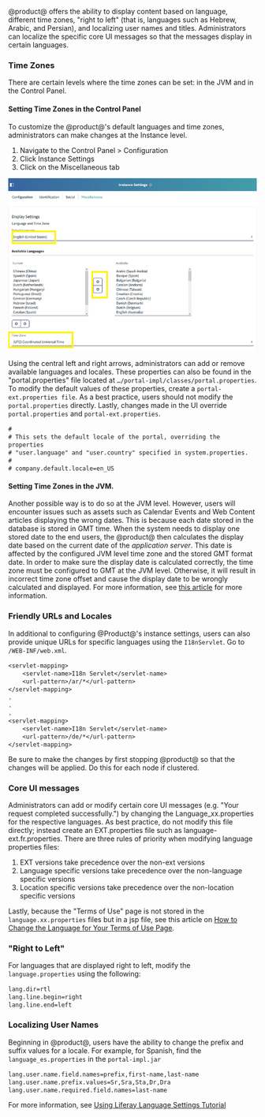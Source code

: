
@product@ offers the ability to display content based on language, different time zones, "right to left" (that is, languages such as Hebrew, Arabic, and Persian), and localizing user names and titles. Administrators can localize the specific core UI messages so that the messages display in certain languages.

### Time Zones

There are certain levels where the time zones can be set: in the JVM and in the Control Panel. 

#### Setting Time Zones in the Control Panel

To customize the @product@'s default languages and time zones, administrators can make changes at the Instance level. 
1. Navigate to the Control Panel > Configuration
1. Click Instance Settings
1. Click on the Miscellaneous tab

![instance-locales](../../../deployment/images/instance-locales.png)

Using the central left and right arrows, administrators can add or remove available languages and locales. These properties can also be found in the "portal.properties" file located at `…/portal-impl/classes/portal.properties`. To modify the default values of these properties, create a `portal-ext.properties file`. As a best practice, users should not modify the `portal.properties` directly. Lastly, changes made in the UI override `portal.properties` and `portal-ext.properties`.


	#
	# This sets the default locale of the portal, overriding the properties
	# "user.language" and "user.country" specified in system.properties.
	#
	# company.default.locale=en_US    
  
#### Setting Time Zones in the JVM.
Another possible way is to do so at the JVM level. However, users will encounter issues such as assets such as Calendar Events and Web Content articles displaying the wrong dates. This is because each date stored in the database is stored in GMT time. When the system needs to display one stored date to the end users, the @product@ then calculates the display date based on the current date of the _application server_. This date is affected by the configured JVM level time zone and the stored GMT format date. In order to make sure the display date is calculated correctly, the time zone must be configured to GMT at the JVM level. Otherwise, it will result in incorrect time zone offset and cause the display date to be wrongly calculated and displayed. For more information, see [this article](https://customer.liferay.com/documentation/knowledge-base/-/kb/27931) for more information.
  
  
### Friendly URLs and Locales

In additional to configuring @Product@'s instance settings, users can also provide unique URLs for specific languages using the `I18nServlet`. Go to `/WEB-INF/web.xml`.

	<servlet-mapping>
		<servlet-name>I18n Servlet</servlet-name>
		<url-pattern>/ar/*</url-pattern>
	</servlet-mapping>
	.
	.
	.
	<servlet-mapping>
		<servlet-name>I18n Servlet</servlet-name>
		<url-pattern>/de/*</url-pattern>
	</servlet-mapping>
	

Be sure to make the changes by first stopping @product@ so that the changes will be applied. Do this for each node if clustered.

### Core UI messages
Administrators can add or modify certain core UI messages (e.g. "Your request completed successfully.") by changing the Language_xx.properties for the respective languages. As best practice, do not modify this file directly; instead create an EXT.properties file such as language-ext.fr.properties. There are three rules of priority when modifying language properties files:

1. EXT versions take precedence over the non-ext versions
1. Language specific versions take precedence over the non-language specific versions
1. Location specific versions take precedence over the non-location specific versions

Lastly, because the "Terms of Use" page is not stored in the `language.xx.properties` files but in a jsp file, see this article on [How to Change the Language for Your Terms of Use Page](https://www.liferay.com/community/wiki/-/wiki/Main/Terms+of+Use#section-Terms+of+Use-How+to+change+the+language+for+your+).

### "Right to Left"
For languages that are displayed right to left, modify the `language.properties` using the following:

	lang.dir=rtl
	lang.line.begin=right
	lang.line.end=left

### Localizing User Names

Beginning in @product@, users have the ability to change the prefix and suffix values for a locale. For example, for Spanish, find the `language_es.properties` in the `portal-impl.jar` 

	lang.user.name.field.names=prefix,first-name,last-name
	lang.user.name.prefix.values=Sr,Sra,Sta,Dr,Dra
	lang.user.name.required.field.names=last-name

For more information, see [Using Liferay Language Settings Tutorial](https://customer.liferay.com/documentation/7.0/develop/tutorials/-/official_documentation/tutorials/using-liferays-language-settings)